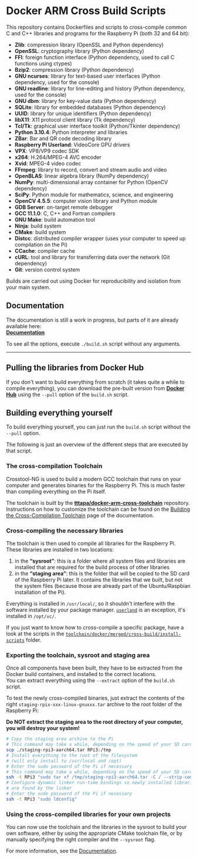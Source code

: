 # Docker ARM Cross Build Scripts

This repository contains Dockerfiles and scripts to cross-compile common 
C and C++ libraries and programs for the Raspberry Pi (both 32 and 64 bit):

 - **Zlib**: compression library (OpenSSL and Python dependency)
 - **OpenSSL**: cryptography library (Python dependency)
 - **FFI**: foreign function interface (Python dependency, used to call C functions using ctypes)
 - **Bzip2**: compression library (Python dependency)
 - **GNU ncurses**: library for text-based user interfaces (Python dependency, used for the console)
 - **GNU readline**: library for line-editing and history (Python dependency, used for the console)
 - **GNU dbm**: library for key-value data (Python dependency)
 - **SQLite**: library for embedded databases (Python dependency)
 - **UUID**: library for unique identifiers (Python dependency)
 - **libX11**: X11 protocol client library (Tk dependency)
 - **Tcl/Tk**: graphical user interface toolkit (Python/Tkinter dependency)
 - **Python 3.10.4**: Python interpreter and libraries
 - **ZBar**: Bar and QR code decoding library
 - **Raspberry Pi Userland**: VideoCore GPU drivers
 - **VPX**: VP8/VP9 codec SDK
 - **x264**: H.264/MPEG-4 AVC encoder
 - **Xvid**: MPEG-4 video codec
 - **FFmpeg**: library to record, convert and stream audio and video
 - **OpenBLAS**: linear algebra library (NumPy dependency)
 - **NumPy**: multi-dimensional array container for Python (OpenCV dependency)
 - **SciPy**: Python module for mathematics, science, and engineering
 - **OpenCV 4.5.5**: computer vision library and Python module
 - **GDB Server**: on-target remote debugger
 - **GCC 11.1.0**: C, C++ and Fortran compilers
 - **GNU Make**: build automation tool
 - **Ninja**: build system
 - **CMake**: build system
 - **Distcc**: distributed compiler wrapper (uses your computer to speed up compilation on the Pi)
 - **CCache**: compiler cache
 - **cURL**: tool and library for transferring data over the network (Git dependency)
 - **Git**: version control system

Builds are carried out using Docker for reproducibility and isolation from your 
main system.


## Documentation
 
The documentation is still a work in progress, but parts of it are already available here:  
[**Documentation**](https://tttapa.github.io/Pages/Raspberry-Pi/C++-Development/index.html)

To see all the options, execute `./build.sh` script without any arguments.

***

## Pulling the libraries from Docker Hub

If you don't want to build everything from scratch (it takes quite a while to compile everything),
you can download the pre-built version from [**Docker Hub**](https://hub.docker.com/r/tttapa/)
using the `--pull` option of the `build.sh` script.

## Building everything yourself

To build everything yourself, you can just run the `build.sh` script without the `--pull` option.

The following is just an overview of the different steps that are executed by that script.

### The cross-compilation Toolchain

Crosstool-NG is used to build a modern GCC toolchain that runs on your computer and generates binaries for the Raspberry Pi.
This is much faster than compiling everything on the Pi itself.

The toolchain is built by the 
[**tttapa/docker-arm-cross-toolchain**](https://github.com/tttapa/docker-arm-cross-toolchain) repository.  
Instructions on how to customize the toolchain can be found on the [Building the Cross-Compilation Toolchain](https://tttapa.github.io/Pages/Raspberry-Pi/C++-Development/Building-The-Toolchain.html)
page of the documentation.

### Cross-compiling the necessary libraries

The toolchain is then used to compile all libraries for the Raspberry Pi.  
These libraries are installed in two locations:
1. in the **“sysroot”**: this is a folder where all system files and libraries are installed that are required for the build process of other libraries
2. in the **“staging area”**: this is the folder that will be copied to the SD card of the Raspberry Pi later. It contains the libraries that we built, but not the system files (because those are already part of the Ubuntu/Raspbian installation of the Pi).

Everything is installed in `/usr/local/`, so it shouldn't interfere with the software installed by your package manager.
[`userland`](https://github.com/raspberrypi/userland) is an exception, it's installed in `/opt/vc/`.

If you just want to know how to cross-compile a specific package, have a look at the scripts in the
[`toolchain/docker/merged/cross-build/install-scripts`](toolchain/docker/merged/cross-build/install-scripts) folder.  

### Exporting the toolchain, sysroot and staging area

Once all components have been built, they have to be extracted from the Docker build containers, and installed to the correct locations.  
You can extract everything using the `--extract` option of the `build.sh` script.

To test the newly cross-compiled binaries, just extract the contents of the right `staging-rpix-xxx-linux-gnuxxx.tar` archive to the root folder of the Raspberry Pi:

**Do NOT extract the staging area to the root directory of your computer, you will destroy your system!**

```sh
# Copy the staging area archive to the Pi
# This command may take a while, depending on the speed of your SD card
scp ./staging-rpi3-aarch64.tar RPi3:/tmp
# Install everything to the root of the filesystem
# (will only install to /usr/local and /opt)
# Enter the sudo password of the Pi if necessary
# This command may take a while, depending on the speed of your SD card
ssh -t RPi3 "sudo tar xf /tmp/staging-rpi3-aarch64.tar -C / --strip-components=1"
# Configure dynamic linker run-time bindings so newly installed libraries
# are found by the linker
# Enter the sudo password of the Pi if necessary
ssh -t RPi3 "sudo ldconfig"
```

### Using the cross-compiled libraries for your own projects

You can now use the toolchain and the libraries in the sysroot to build your
own software, either by using the appropriate CMake toolchain file, or by 
manually specifying the right compiler and the `--sysroot` flag.

For more information, see the [Documentation](https://tttapa.github.io/Pages/Raspberry-Pi/C++-Development).